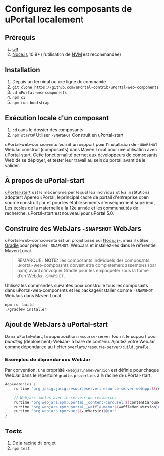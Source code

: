 # Configurez les composants de uPortal localement

## Prérequis

1.  [Git][]
2.  [Node.js][] 10.9+ (l'utilisation de [NVM][] est recommandée)

## Installation

1.  Depuis un terminal ou une ligne de commande
2.  `git clone https://github.com/uPortal-contrib/uPortal-web-components`
3.  `cd uPortal-web-components`
4.  `npm ci`
5.  `npm run bootstrap`

## Exécution locale d'un composant

1.  `cd` dans le dossier des composants
2.  `npm start`# Utiliser `-SNAPSHOT` Construit en uPortal-start

uPortal-web-components fournit un support pour l'installation de `-SNAPSHOT` WebJar construit (composants) dans
Maven Local pour une utilisation avec uPortal-start. Cette fonctionnalité permet aux développeurs de composants Web de se déployer,
et tester leur travail au sein du portail avant de le valider.

## À propos de uPortal-start

[uPortal-start][] est le mécanisme par lequel les individus et les institutions adoptent Apereo uPortal,
le principal cadre de portail d'entreprise open source construit par et pour les établissements d'enseignement supérieur,
Les écoles de la maternelle à la 12e année et les communautés de recherche. uPortal-start est nouveau pour uPortal 5.0.

## Construire des WebJars `-SNAPSHOT` WebJars

uPortal-web-components est un projet basé sur [Node.js][]-, mais il utilise [Gradle][] pour préparer `-SNAPSHOT`.
WebJars et installez-les dans le référentiel Maven Local.

> REMARQUE : **NOTE:** Les composants individuels des composants uPortal-web-composants doivent être complètement assemblés (par
> npm) avant d'invoquer Gradle pour les empaqueter sous la forme d'un WebJar `-SNAPSHOT`.

Utilisez les commandes suivantes pour construire tous les composants dans uPortal-web-components et les package/installer
comme `-SNAPSHOT` WebJars dans Maven Local.

```bash
npm run build
./gradlew installer
```

## Ajout de WebJars à uPortal-start

Dans uPortal-start, la superposition `resource-server` fournit le support pour _bundling_ (déploiement) WebJar-
à base de contenu. Ajoutez votre WebJar comme dépendance au fichier `overlays/resource-server/build.gradle`.

### Exemples de dépendances WebJar

Par convention, une propriété `<webjar.name>Version` est définie pour chaque WebJar dans le répertoire `gradle.properties` à la racine de uPortal-start.

```gradle
dependencies {
    runtime "org.jasig.jasig.resourceserver:resource-server-webapp:${resourceServer13Version}@war"

    // Webjars inclus avec le serveur de ressources
    runtime "org.webjars.npm:uportal__content-carousel:${contentCarouselVersion}@jar"
    runtime "org.webjars.npm:uportal__waffle-menu:${waffleMenuVersion}@jar"
    runtime "org.webjars.npm:vue:${vueVersion}@jar"
}
```

## Tests

1.  De la racine du projet
2.  `npm test`

[uportal-start]: https://github.com/Jasig/uPortal-start
[git]: https://git-scm.com/download
[gradle]: https://gradle.org/
[node.js]: https://nodejs.org/en/download/
[nvm]: https://github.com/creationix/nvm#readme
